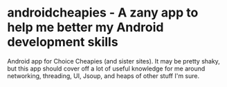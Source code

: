 # androidcheapies - A zany app to help me better my Android development skills

Android app for Choice Cheapies (and sister sites). It may be pretty shaky, but this app should cover off a lot of useful knowledge for me around networking, threading, UI, Jsoup, and heaps of other stuff I'm sure.
